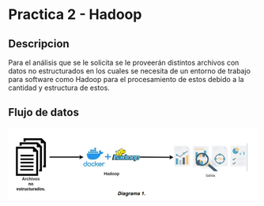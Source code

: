 # Practica 2 - Hadoop

## Descripcion

Para el análisis que se le solicita se le proveerán distintos archivos con datos no estructurados en los cuales se necesita de un entorno de trabajo para software como Hadoop para el procesamiento de estos debido a la cantidad y estructura de estos.

## Flujo de datos

![Flujo de datos](/Flujo.png)

